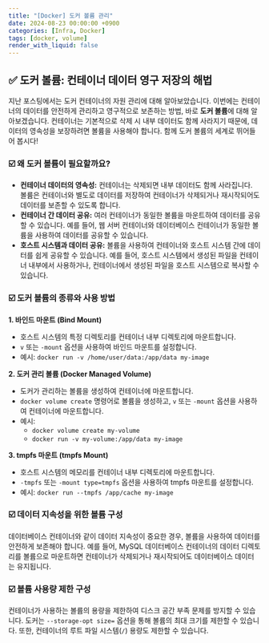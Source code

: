 ```yaml
---
title: "[Docker] 도커 볼륨 관리"
date: 2024-08-23 00:00:00 +0900
categories: [Infra, Docker]
tags: [docker, volume]
render_with_liquid: false
---
```


## ✅ 도커 볼륨: 컨테이너 데이터 영구 저장의 해법

지난 포스팅에서는 도커 컨테이너의 자원 관리에 대해 알아보았습니다. 이번에는 컨테이너의 데이터를 안전하게 관리하고 영구적으로 보존하는 방법, 바로 **도커 볼륨**에 대해 알아보겠습니다. 컨테이너는 기본적으로 삭제 시 내부 데이터도 함께 사라지기 때문에, 데이터의 영속성을 보장하려면 볼륨을 사용해야 합니다. 함께 도커 볼륨의 세계로 뛰어들어 봅시다!

### ☑️ 왜 도커 볼륨이 필요할까요?

- **컨테이너 데이터의 영속성:** 컨테이너는 삭제되면 내부 데이터도 함께 사라집니다. 볼륨은 컨테이너와 별도로 데이터를 저장하여 컨테이너가 삭제되거나 재시작되어도 데이터를 보존할 수 있도록 합니다.
- **컨테이너 간 데이터 공유:** 여러 컨테이너가 동일한 볼륨을 마운트하여 데이터를 공유할 수 있습니다. 예를 들어, 웹 서버 컨테이너와 데이터베이스 컨테이너가 동일한 볼륨을 사용하여 데이터를 공유할 수 있습니다.
- **호스트 시스템과 데이터 공유:** 볼륨을 사용하여 컨테이너와 호스트 시스템 간에 데이터를 쉽게 공유할 수 있습니다. 예를 들어, 호스트 시스템에서 생성된 파일을 컨테이너 내부에서 사용하거나, 컨테이너에서 생성된 파일을 호스트 시스템으로 복사할 수 있습니다.

### ☑️ 도커 볼륨의 종류와 사용 방법

**1. 바인드 마운트 (Bind Mount)**

- 호스트 시스템의 특정 디렉토리를 컨테이너 내부 디렉토리에 마운트합니다.
- `v` 또는 `-mount` 옵션을 사용하여 바인드 마운트를 설정합니다.
- 예시: `docker run -v /home/user/data:/app/data my-image`

**2. 도커 관리 볼륨 (Docker Managed Volume)**

- 도커가 관리하는 볼륨을 생성하여 컨테이너에 마운트합니다.
- `docker volume create` 명령어로 볼륨을 생성하고, `v` 또는 `-mount` 옵션을 사용하여 컨테이너에 마운트합니다.
- 예시:
    - `docker volume create my-volume`
    - `docker run -v my-volume:/app/data my-image`

**3. tmpfs 마운트 (tmpfs Mount)**

- 호스트 시스템의 메모리를 컨테이너 내부 디렉토리에 마운트합니다.
- `-tmpfs` 또는 `-mount type=tmpfs` 옵션을 사용하여 tmpfs 마운트를 설정합니다.
- 예시: `docker run --tmpfs /app/cache my-image`

### ☑️ 데이터 지속성을 위한 볼륨 구성

데이터베이스 컨테이너와 같이 데이터 지속성이 중요한 경우, 볼륨을 사용하여 데이터를 안전하게 보존해야 합니다. 예를 들어, MySQL 데이터베이스 컨테이너의 데이터 디렉토리를 볼륨으로 마운트하면 컨테이너가 삭제되거나 재시작되어도 데이터베이스 데이터는 유지됩니다.

### ☑️ 볼륨 사용량 제한 구성

컨테이너가 사용하는 볼륨의 용량을 제한하여 디스크 공간 부족 문제를 방지할 수 있습니다. 도커는 `--storage-opt size=` 옵션을 통해 볼륨의 최대 크기를 제한할 수 있습니다. 또한, 컨테이너의 루트 파일 시스템(`/`) 용량도 제한할 수 있습니다.